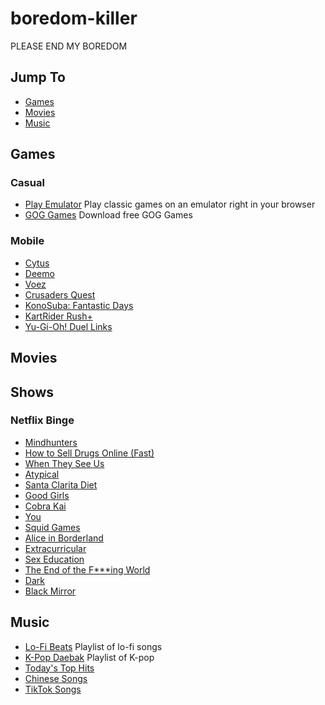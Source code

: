 # boredom-killer

PLEASE END MY BOREDOM

## Jump To

- [Games](#games)
- [Movies](#movies)
- [Music](#music)

## Games
### Casual
- [Play Emulator](https://www.playemulator.com/) Play classic games on an emulator right in your browser
- [GOG Games](https://gog-games.com/) Download free GOG Games
### Mobile
- [Cytus](https://play.google.com/store/apps/details?id=com.rayark.Cytus.full) 
- [Deemo](https://play.google.com/store/apps/details?id=com.rayark.pluto)
- [Voez](https://play.google.com/store/apps/details?id=com.rayark.valkyrie)
- [Crusaders Quest](https://play.google.com/store/apps/details?id=com.nhnent.SKQUEST)
- [KonoSuba: Fantastic Days](https://play.google.com/store/apps/details?id=com.nexon.konosuba)
- [KartRider Rush+](https://play.google.com/store/apps/details?id=com.nexon.kart)
- [Yu-Gi-Oh! Duel Links](https://play.google.com/store/apps/details?id=jp.konami.duellinks)
## Movies
## Shows
### Netflix Binge
- [Mindhunters](https://www.netflix.com/title/80114855)
- [How to Sell Drugs Online (Fast)](https://www.netflix.com/title/80218448)
- [When They See Us](https://www.netflix.com/title/80200549)
- [Atypical](https://www.netflix.com/title/80117540)
- [Santa Clarita Diet](https://www.netflix.com/title/80095815)
- [Good Girls](https://www.netflix.com/title/80177342)
- [Cobra Kai](https://www.netflix.com/title/81002370)
- [You](https://www.netflix.com/title/80211991)
- [Squid Games](https://www.netflix.com/title/81040344)
- [Alice in Borderland](https://www.netflix.com/title/80200575)
- [Extracurricular](https://www.netflix.com/title/80990668)
- [Sex Education](https://www.netflix.com/title/80197526)
- [The End of the F***ing World](https://www.netflix.com/title/80175722)
- [Dark](https://www.netflix.com/ca/title/80100172)
- [Black Mirror](https://www.netflix.com/title/70264888)
## Music
- [Lo-Fi Beats](https://open.spotify.com/playlist/37i9dQZF1DWWQRwui0ExPn) Playlist of lo-fi songs
- [K-Pop Daebak](https://open.spotify.com/playlist/37i9dQZF1DX9tPFwDMOaN1) Playlist of K-pop
- [Today's Top Hits](https://open.spotify.com/playlist/37i9dQZF1DXcBWIGoYBM5M?si=12208dfb757d4a2e)
- [Chinese Songs](https://open.spotify.com/playlist/78npmdhVDUHrLljjCZHWdc?si=83f0822ab6864f60)
- [TikTok Songs](https://open.spotify.com/playlist/0msdboCKHlyX7fj8Mr9ktr?si=940e601ed4ec430c)
